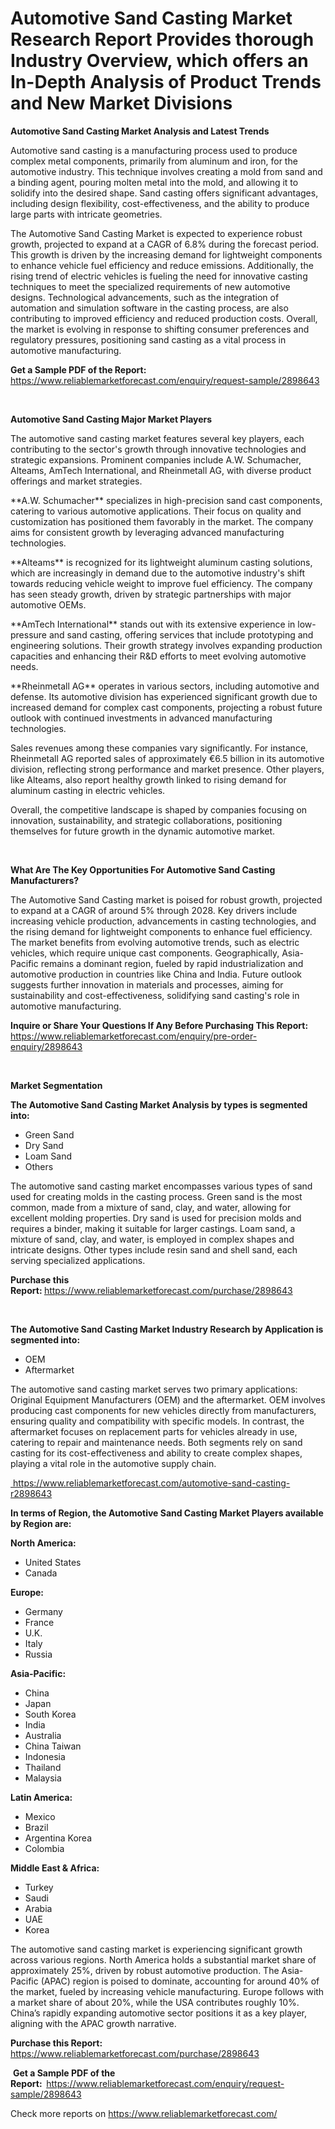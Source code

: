 <p><h1>Automotive Sand Casting Market Research Report Provides thorough Industry Overview, which offers an In-Depth Analysis of Product Trends and New Market Divisions</h1></p><p><strong>Automotive Sand Casting Market Analysis and Latest Trends</strong></p>
<p><p>Automotive sand casting is a manufacturing process used to produce complex metal components, primarily from aluminum and iron, for the automotive industry. This technique involves creating a mold from sand and a binding agent, pouring molten metal into the mold, and allowing it to solidify into the desired shape. Sand casting offers significant advantages, including design flexibility, cost-effectiveness, and the ability to produce large parts with intricate geometries.</p><p>The Automotive Sand Casting Market is expected to experience robust growth, projected to expand at a CAGR of 6.8% during the forecast period. This growth is driven by the increasing demand for lightweight components to enhance vehicle fuel efficiency and reduce emissions. Additionally, the rising trend of electric vehicles is fueling the need for innovative casting techniques to meet the specialized requirements of new automotive designs. Technological advancements, such as the integration of automation and simulation software in the casting process, are also contributing to improved efficiency and reduced production costs. Overall, the market is evolving in response to shifting consumer preferences and regulatory pressures, positioning sand casting as a vital process in automotive manufacturing.</p></p>
<p><strong>Get a Sample PDF of the Report:&nbsp;</strong> <a href="https://www.reliablemarketforecast.com/enquiry/request-sample/2898643?utm_campaign=2320&utm_medium=2&utm_source=Github&utm_content=ia&utm_term=15032025&utm_id=automotive-sand-casting">https://www.reliablemarketforecast.com/enquiry/request-sample/2898643</a></p>
<p>&nbsp;</p>
<p><strong>Automotive Sand Casting Major Market Players</strong></p>
<p><p>The automotive sand casting market features several key players, each contributing to the sector's growth through innovative technologies and strategic expansions. Prominent companies include A.W. Schumacher, Alteams, AmTech International, and Rheinmetall AG, with diverse product offerings and market strategies.</p><p>**A.W. Schumacher** specializes in high-precision sand cast components, catering to various automotive applications. Their focus on quality and customization has positioned them favorably in the market. The company aims for consistent growth by leveraging advanced manufacturing technologies.</p><p>**Alteams** is recognized for its lightweight aluminum casting solutions, which are increasingly in demand due to the automotive industry's shift towards reducing vehicle weight to improve fuel efficiency. The company has seen steady growth, driven by strategic partnerships with major automotive OEMs.</p><p>**AmTech International** stands out with its extensive experience in low-pressure and sand casting, offering services that include prototyping and engineering solutions. Their growth strategy involves expanding production capacities and enhancing their R&D efforts to meet evolving automotive needs.</p><p>**Rheinmetall AG** operates in various sectors, including automotive and defense. Its automotive division has experienced significant growth due to increased demand for complex cast components, projecting a robust future outlook with continued investments in advanced manufacturing technologies.</p><p>Sales revenues among these companies vary significantly. For instance, Rheinmetall AG reported sales of approximately €6.5 billion in its automotive division, reflecting strong performance and market presence. Other players, like Alteams, also report healthy growth linked to rising demand for aluminum casting in electric vehicles.</p><p>Overall, the competitive landscape is shaped by companies focusing on innovation, sustainability, and strategic collaborations, positioning themselves for future growth in the dynamic automotive market.</p></p>
<p>&nbsp;</p>
<p><strong>What Are The Key Opportunities For Automotive Sand Casting Manufacturers?</strong></p>
<p><p>The Automotive Sand Casting market is poised for robust growth, projected to expand at a CAGR of around 5% through 2028. Key drivers include increasing vehicle production, advancements in casting technologies, and the rising demand for lightweight components to enhance fuel efficiency. The market benefits from evolving automotive trends, such as electric vehicles, which require unique cast components. Geographically, Asia-Pacific remains a dominant region, fueled by rapid industrialization and automotive production in countries like China and India. Future outlook suggests further innovation in materials and processes, aiming for sustainability and cost-effectiveness, solidifying sand casting's role in automotive manufacturing.</p></p>
<p><strong>Inquire or Share Your Questions If Any Before Purchasing This Report:</strong> <a href="https://www.reliablemarketforecast.com/enquiry/pre-order-enquiry/2898643?utm_campaign=2320&utm_medium=2&utm_source=Github&utm_content=ia&utm_term=15032025&utm_id=automotive-sand-casting">https://www.reliablemarketforecast.com/enquiry/pre-order-enquiry/2898643</a></p>
<p>&nbsp;</p>
<p><strong>Market Segmentation</strong></p>
<p><strong>The Automotive Sand Casting Market Analysis by types is segmented into:</strong></p>
<p><ul><li>Green Sand</li><li>Dry Sand</li><li>Loam Sand</li><li>Others</li></ul></p>
<p><p>The automotive sand casting market encompasses various types of sand used for creating molds in the casting process. Green sand is the most common, made from a mixture of sand, clay, and water, allowing for excellent molding properties. Dry sand is used for precision molds and requires a binder, making it suitable for larger castings. Loam sand, a mixture of sand, clay, and water, is employed in complex shapes and intricate designs. Other types include resin sand and shell sand, each serving specialized applications.</p></p>
<p><strong>Purchase this Report:&nbsp;</strong><a href="https://www.reliablemarketforecast.com/purchase/2898643?utm_campaign=2320&utm_medium=2&utm_source=Github&utm_content=ia&utm_term=15032025&utm_id=automotive-sand-casting">https://www.reliablemarketforecast.com/purchase/2898643</a></p>
<p>&nbsp;</p>
<p><strong>The Automotive Sand Casting Market Industry Research by Application is segmented into:</strong></p>
<p><ul><li>OEM</li><li>Aftermarket</li></ul></p>
<p><p>The automotive sand casting market serves two primary applications: Original Equipment Manufacturers (OEM) and the aftermarket. OEM involves producing cast components for new vehicles directly from manufacturers, ensuring quality and compatibility with specific models. In contrast, the aftermarket focuses on replacement parts for vehicles already in use, catering to repair and maintenance needs. Both segments rely on sand casting for its cost-effectiveness and ability to create complex shapes, playing a vital role in the automotive supply chain.</p></p>
<p><a href="https://www.reliablemarketforecast.com/automotive-sand-casting-r2898643?utm_campaign=2320&utm_medium=2&utm_source=Github&utm_content=ia&utm_term=15032025&utm_id=automotive-sand-casting">&nbsp;https://www.reliablemarketforecast.com/automotive-sand-casting-r2898643</a></p>
<p><strong>In terms of Region, the Automotive Sand Casting Market Players available by Region are:</strong></p>
<p>
    <p> <strong> North America: </strong>
        <ul>
            <li>United States</li>
            <li>Canada</li>
        </ul>
        </p> 
    <p> <strong> Europe: </strong>
        <ul>
            <li>Germany</li>
            <li>France</li>
            <li>U.K.</li>
            <li>Italy</li>
            <li>Russia</li>
        </ul>
        </p> 
    <p> <strong> Asia-Pacific: </strong>
        <ul>
            <li>China</li>
            <li>Japan</li>
            <li>South Korea</li>
            <li>India</li>
            <li>Australia</li>
            <li>China Taiwan</li>
            <li>Indonesia</li>
            <li>Thailand</li>
            <li>Malaysia</li>
        </ul>
        </p> 
    <p> <strong> Latin America: </strong>
        <ul>
            <li>Mexico</li>
            <li>Brazil</li>
            <li>Argentina Korea</li>
            <li>Colombia</li>
        </ul>
        </p> 
    <p> <strong> Middle East & Africa: </strong>
        <ul>
            <li>Turkey</li>
            <li>Saudi</li>
            <li>Arabia</li>
            <li>UAE</li>
            <li>Korea</li>
        </ul>
    </p>
    </p>
<p><p>The automotive sand casting market is experiencing significant growth across various regions. North America holds a substantial market share of approximately 25%, driven by robust automotive production. The Asia-Pacific (APAC) region is poised to dominate, accounting for around 40% of the market, fueled by increasing vehicle manufacturing. Europe follows with a market share of about 20%, while the USA contributes roughly 10%. China’s rapidly expanding automotive sector positions it as a key player, aligning with the APAC growth narrative.</p></p>
<p><strong>Purchase this Report: </strong><a href="https://www.reliablemarketforecast.com/purchase/2898643?utm_campaign=2320&utm_medium=2&utm_source=Github&utm_content=ia&utm_term=15032025&utm_id=automotive-sand-casting">https://www.reliablemarketforecast.com/purchase/2898643</a></p>
<p>&nbsp;<strong>Get a Sample PDF of the Report:&nbsp;&nbsp;</strong><a href="https://www.reliablemarketforecast.com/enquiry/request-sample/2898643?utm_campaign=2320&utm_medium=2&utm_source=Github&utm_content=ia&utm_term=15032025&utm_id=automotive-sand-casting">https://www.reliablemarketforecast.com/enquiry/request-sample/2898643</a></p>
<p><strong></strong></p>
<p>Check more reports on <a href="https://www.reliablemarketforecast.com/?utm_campaign=2320&utm_medium=2&utm_source=Github&utm_content=ia&utm_term=15032025&utm_id=automotive-sand-casting">https://www.reliablemarketforecast.com/</a></p>
